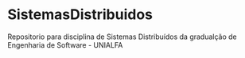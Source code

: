 # SistemasDistribuidos
Repositorio para disciplina de Sistemas Distribuídos da gradualção de Engenharia de Software - UNIALFA
